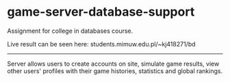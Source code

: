 # game-server-database-support

Assignment for college in databases course.

Live result can be seen here: students.mimuw.edu.pl/~kj418271/bd

---

Server allows users to create accounts on site, simulate game results, view other users' profiles with their game histories, statistics and global rankings.
